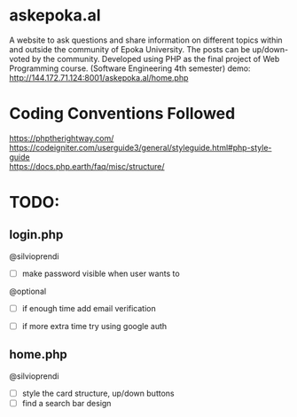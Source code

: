 # askepoka.al
A website to ask questions and share information on different topics within and outside the community of Epoka University. The posts can be up/down-voted by the community. Developed using PHP as the final project of Web Programming course. (Software Engineering 4th semester)
demo: http://144.172.71.124:8001/askepoka.al/home.php

# Coding Conventions Followed
https://phptherightway.com/  
https://codeigniter.com/userguide3/general/styleguide.html#php-style-guide  
https://docs.php.earth/faq/misc/structure/

# TODO:  
## login.php  
@silvioprendi  
- [ ] make password visible when user wants to  

@optional  
- [ ] if enough time add email verification  
- [ ] if more extra time try using google auth  


## home.php
@silvioprendi
- [ ] style the card structure, up/down buttons
- [ ] find a search bar design

